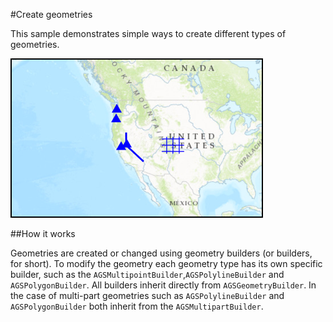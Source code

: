 #Create geometries

This sample demonstrates simple ways to create different types of geometries.

![](image1.png)

##How it works

Geometries are created or changed using geometry builders (or builders, for short). To modify the geometry each geometry type has its own specific builder, such as the `AGSMultipointBuilder`,`AGSPolylineBuilder` and `AGSPolygonBuilder`. All builders inherit directly from `AGSGeometryBuilder`. In the case of multi-part geometries such as `AGSPolylineBuilder` and `AGSPolygonBuilder` both inherit from the `AGSMultipartBuilder`. 






